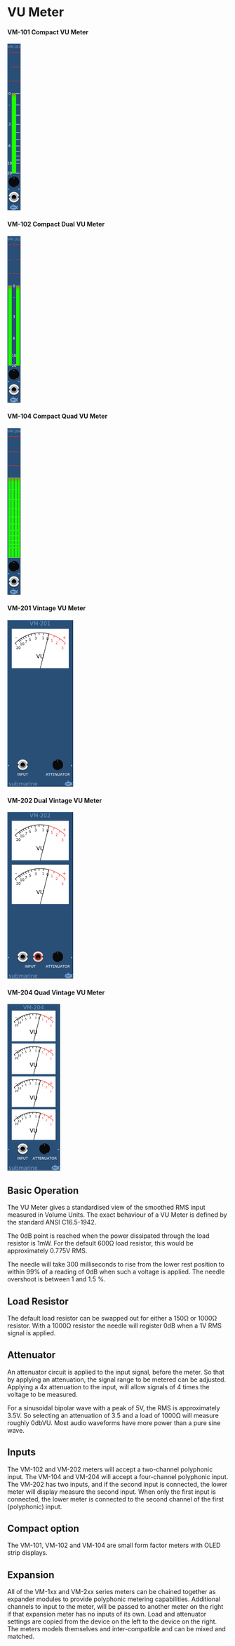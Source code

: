 # VU Meter
#### VM-101 Compact VU Meter
![View of the Digital VU Meter](VM-101.png "VU Meter")
#### VM-102 Compact Dual VU Meter
![View of the Dual Digital VU Meter](VM-102.png "VU Meter")
#### VM-104 Compact Quad VU Meter
![View of the Quad Digital VU Meter](VM-104.png "VU Meter")
#### VM-201 Vintage VU Meter
![View of the Vintage VU Meter](VM-201.png "VU Meter")
#### VM-202 Dual Vintage VU Meter
![View of the Dual Vintage VU Meter](VM-202.png "VU Meter")
#### VM-204 Quad Vintage VU Meter
![View of the Quad Vintage VU Meter](VM-204.png "VU Meter")

## Basic Operation

The VU Meter gives a standardised view of the smoothed RMS input measured in Volume Units. The exact behaviour of a VU Meter is defined by the standard ANSI C16.5-1942.

The 0dB point is reached when the power dissipated through the load resistor is 1mW.  For the default 600Ω load resistor, this would be approximately 0.775V RMS.

The needle will take 300 milliseconds to rise from the lower rest position to within 99% of a reading of 0dB when such a voltage is applied. The needle overshoot is between 1 and 1.5 %.

## Load Resistor

The default load resistor can be swapped out for either a 150Ω or 1000Ω resistor. With a 1000Ω resistor the needle will register 0dB when a 1V RMS signal is applied.

## Attenuator

An attenuator circuit is applied to the input signal, before the meter. So that by applying an attenuation, the signal range to be metered can be adjusted. Applying a 4x attenuation to the input, will allow signals of 4 times the voltage to be measured.

For a sinusoidal bipolar wave with a peak of 5V, the RMS is approximately 3.5V.  So selecting an attenuation of 3.5 and a load of 1000Ω will measure roughly 0dbVU.  Most audio waveforms have more power than a pure sine wave.

## Inputs

The VM-102 and VM-202 meters will accept a two-channel polyphonic input. The VM-104 and VM-204 will accept a four-channel polyphonic input. The VM-202 has two inputs, and if the second input is connected, the lower meter will display measure the second input. When only the first input is connected, the lower meter is connected to the second channel of the first (polyphonic) input.

## Compact option

The VM-101, VM-102 and VM-104 are small form factor meters with OLED strip displays.

## Expansion

All of the VM-1xx and VM-2xx series meters can be chained together as expander modules to provide polyphonic metering capabilities. Additional channels to input to the meter, will be passed to another meter on the right if that expansion meter has no inputs of its own.
Load and attenuator settings are copied from the device on the left to the device on the right. The meters models themselves and inter-compatible and can be mixed and matched.

